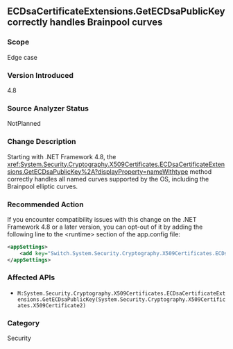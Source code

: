 ## ECDsaCertificateExtensions.GetECDsaPublicKey correctly handles Brainpool curves

### Scope
Edge case

### Version Introduced
4.8

### Source Analyzer Status
NotPlanned

### Change Description
Starting with .NET Framework 4.8, the <xref:System.Security.Cryptography.X509Certificates.ECDsaCertificateExtensions.GetECDsaPublicKey%2A?displayProperty=nameWithtype> method correctly handles all named curves supported by the OS, including the Brainpool elliptic curves.

### Recommended Action
If you encounter compatibility issues with this change on the .NET Framework 4.8 or a later version, you can opt-out of it by adding the following line to the \<runtime> section of the app.config file:

```xml
<appSettings>
    <add key="Switch.System.Security.Cryptography.X509Certificates.ECDsaCertificateExtensions.UseLegacyPublicKeyReader" value="true" />
</appSettings>
```

### Affected APIs

* `M:System.Security.Cryptography.X509Certificates.ECDsaCertificateExtensions.GetECDsaPublicKey(System.Security.Cryptography.X509Certificates.X509Certificate2)`

### Category
Security
